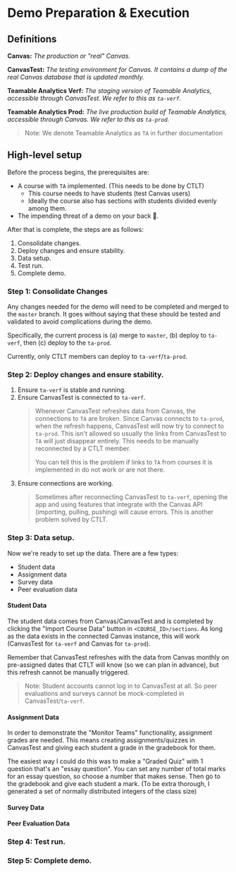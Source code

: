 # Demo Preparation & Execution

## Definitions
**Canvas:**
*The production or "real" Canvas.*

**CanvasTest:**
*The testing environment for Canvas. It contains a dump of the real Canvas database that is updated monthly.*

**Teamable Analytics Verf:**
*The staging version of Teamable Analytics, accessible through CanvasTest. We refer to this as `ta-verf`.*

**Teamable Analytics Prod:**
*The live production build of Teamable Analytics, accessible through Canvas. We refer to this as `ta-prod`.*

> Note: We denote Teamable Analytics as `TA` in further documentation

## High-level setup
Before the process begins, the prerequisites are:
- A course with `TA` implemented. (This needs to be done by CTLT)
    - This course needs to have students (test Canvas users)
    - Ideally the course also has sections with students divided evenly among them.
- The impending threat of a demo on your back 👀.

After that is complete, the steps are as follows:
1. Consolidate changes.
2. Deploy changes and ensure stability.
3. Data setup.
4. Test run.
5. Complete demo.

### Step 1: Consolidate Changes
Any changes needed for the demo will need to be completed and merged to the `master` branch.
It goes without saying that these should be tested and validated to avoid complications during
the demo.

Specifically, the current process is (a) merge to `master`, (b) deploy to `ta-verf`, then (c) deploy to the `ta-prod`.

Currently, only CTLT members can deploy to `ta-verf`/`ta-prod`.

### Step 2: Deploy changes and ensure stability.
1. Ensure `ta-verf` is stable and running.
2. Ensure CanvasTest is connected to `ta-verf`.
   > Whenever CanvasTest refreshes data from Canvas, the connections to `TA` are broken. 
   Since Canvas connects to `ta-prod`, when the refresh happens, CanvasTest will now try to connect to `ta-prod`. This 
   isn't allowed so usually the links from CanvasTest to `TA` will just disappear entirely. This needs to be manually
   reconnected by a CTLT member.
   > 
   > You can tell this is the problem if links to `TA` from courses it is implemented in do not work or are not there.
3. Ensure connections are working.
   > Sometimes after reconnecting CanvasTest to `ta-verf`, opening the app and using features that integrate with the 
   > Canvas API (importing, pulling, pushing) will cause errors. This is another problem solved by CTLT.

### Step 3: Data setup.
Now we're ready to set up the data. There are a few types:
- Student data
- Assignment data
- Survey data
- Peer evaluation data

#### Student Data
The student data comes from Canvas/CanvasTest and is completed by clicking the "Import Course Data" button in 
`<COURSE_ID>/sections`. As long as the data exists in the connected Canvas instance, this will work 
(CanvasTest for `ta-verf` and Canvas for `ta-prod`). 

Remember that CanvasTest refreshes with the data from Canvas monthly on pre-assigned dates that CTLT will know (so we 
can plan in advance), but this refresh cannot be manually triggered.

> Note: Student accounts cannot log in to CanvasTest at all. So peer evaluations and surveys cannot be mock-completed in
> CanvasTest/`ta-verf`.

#### Assignment Data
In order to demonstrate the "Monitor Teams" functionality, assignment grades are needed. This means creating
assignments/quizzes in CanvasTest and giving each student a grade in the gradebook for them.

The easiest way I could do this was to make a "Graded Quiz" with 1 question that's an "essay question". You can set any
number of total marks for an essay question, so choose a number that makes sense. Then go to the gradebook and give each
student a mark. (To be extra thorough, I generated a set of normally distributed integers of the class size)

#### Survey Data

#### Peer Evaluation Data

### Step 4: Test run.


### Step 5: Complete demo.